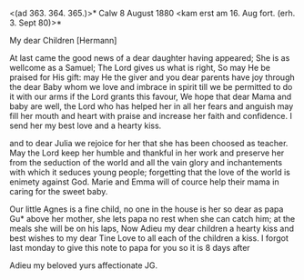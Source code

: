 <(ad 363. 364. 365.)>* Calw 8 August 1880
 <kam erst am 16. Aug fort. (erh. 3. Sept 80)>*

My dear Children [Hermann]

At last came the good news of a dear daughter having appeared; She is as wellcome as a Samuel; The Lord gives us what is right, So may He be praised for His gift: may He the giver and you dear parents have joy through the dear Baby whom we love and imbrace in spirit till we be permitted to do it with our arms if the Lord grants this favour, We hope that dear Mama and baby are well, the Lord who has helped her in all her fears and anguish may fill her mouth and heart with praise and increase her faith and confidence. I send her my best love and a hearty kiss.

and to dear Julia we rejoice for her that she has been choosed as teacher. May the Lord keep her humble and thankful in her work and preserve her from the seduction of the world and all the vain glory and inchantements with which it seduces young people; forgetting that the love of the world is enimety against God. Marie and Emma will of cource help their mama in caring for the sweet baby.

Our little Agnes is a fine child, no one in the house is her so dear as papa Gu* above her mother, she lets papa no rest when she can catch him; at the meals she will be on his laps, Now Adieu my dear children a hearty kiss and best wishes to my dear Tine Love to all each of the children a kiss. 
I forgot last monday to give this note to papa for you so it is 8 days after

Adieu my beloved yurs affectionate
 JG.

